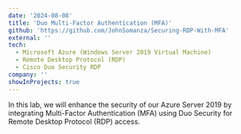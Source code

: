 ```yaml
---
date: '2024-08-08'
title: 'Duo Multi-Factor Authentication (MFA)'
github: 'https://github.com/JohnSomanza/Securing-RDP-With-MFA'
external: ''
tech:
  - Microsoft Azure (Windows Server 2019 Virtual Machine)
  - Remote Desktop Protocol (RDP)
  - Cisco Duo Security RDP
company: ''
showInProjects: true
---
```


In this lab, we will enhance the security of our Azure Server 2019 by integrating Multi-Factor Authentication (MFA) using Duo Security for Remote Desktop Protocol (RDP) access.